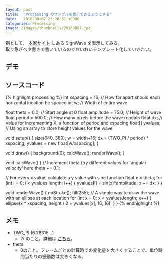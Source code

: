 ```yaml
---
layout: post
title:  "Processing のサンプルを表示できるようにする"
date:   2016-08-07 23:28:31 +0900
categories: Processing
image: /images/thumbnails/20160807.jpg
---
```


例として、 [本家サイト](https://processing.org/examples/sinewave.html) にある SignWave を表示してみる。  
取り急ぎベタ書きで書いているのでおいおいテンプレート化していきたい。

## デモ

<script type="text/javascript" src="https://cdnjs.cloudflare.com/ajax/libs/processing.js/1.4.8/processing.min.js"></script>
<script type="text/processing" data-processing-target="processing-canvas">
int xspacing = 16;   // How far apart should each horizontal location be spaced
int w;              // Width of entire wave

float theta = 0.0;  // Start angle at 0
float amplitude = 75.0;  // Height of wave
float period = 500.0;  // How many pixels before the wave repeats
float dx;  // Value for incrementing X, a function of period and xspacing
float[] yvalues;  // Using an array to store height values for the wave

void setup() {
  size(640, 360);
  w = width+16;
  dx = (TWO_PI / period) * xspacing;
  yvalues = new float[w/xspacing];
}

void draw() {
  background(0);
  calcWave();
  renderWave();
}

void calcWave() {
  // Increment theta (try different values for 'angular velocity' here
  theta += 0.02;

  // For every x value, calculate a y value with sine function
  float x = theta;
  for (int i = 0; i < yvalues.length; i++) {
    yvalues[i] = sin(x)*amplitude;
    x+=dx;
  }
}

void renderWave() {
  noStroke();
  fill(255);
  // A simple way to draw the wave with an ellipse at each location
  for (int x = 0; x < yvalues.length; x++) {
    ellipse(x*xspacing, height/2+yvalues[x], 16, 16);
  }
}
</script>
<div>
  <canvas id="processing-canvas" class="canvas" width="200px" height="200px"></canvas>
</div>

## ソースコード

{% highlight processing %}
int xspacing = 16;   // How far apart should each horizontal location be spaced
int w;              // Width of entire wave

float theta = 0.0;  // Start angle at 0
float amplitude = 75.0;  // Height of wave
float period = 500.0;  // How many pixels before the wave repeats
float dx;  // Value for incrementing X, a function of period and xspacing
float[] yvalues;  // Using an array to store height values for the wave

void setup() {
  size(640, 360);
  w = width+16;
  dx = (TWO_PI / period) * xspacing;
  yvalues = new float[w/xspacing];
}

void draw() {
  background(0);
  calcWave();
  renderWave();
}

void calcWave() {
  // Increment theta (try different values for 'angular velocity' here
  theta += 0.1;

  // For every x value, calculate a y value with sine function
  float x = theta;
  for (int i = 0; i < yvalues.length; i++) {
    yvalues[i] = sin(x)*amplitude;
    x += dx;
  }
}

void renderWave() {
  noStroke();
  fill(255);
  // A simple way to draw the wave with an ellipse at each location
  for (int x = 0; x < yvalues.length; x++) {
    ellipse(x * xspacing, height / 2 + yvalues[x], 16, 16);
  }
}
{% endhighlight %}

## メモ
* TWO_PI (6.28318...)
  - 2πのこと。詳細は [こちら](http://www.technotype.net/processing/reference/TWO_PI.html)。
* theta
  - θのこと。フレームごとの計算時での変化量を大きくすることで、単位時間当たりの振動数は大きくなる。
